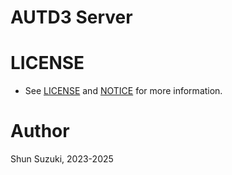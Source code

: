 # AUTD3 Server

# LICENSE

* See [LICENSE](./LICENSE) and [NOTICE](./NOTICE) for more information.

# Author

Shun Suzuki, 2023-2025
